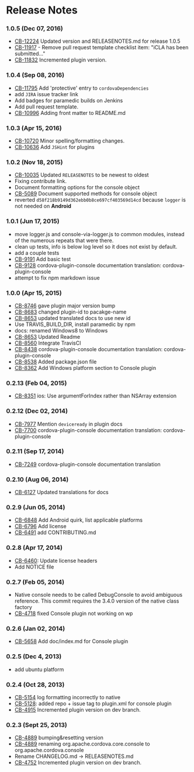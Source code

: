 <!--
#
# Licensed to the Apache Software Foundation (ASF) under one
# or more contributor license agreements.  See the NOTICE file
# distributed with this work for additional information
# regarding copyright ownership.  The ASF licenses this file
# to you under the Apache License, Version 2.0 (the
# "License"); you may not use this file except in compliance
# with the License.  You may obtain a copy of the License at
# 
# http://www.apache.org/licenses/LICENSE-2.0
# 
# Unless required by applicable law or agreed to in writing,
# software distributed under the License is distributed on an
# "AS IS" BASIS, WITHOUT WARRANTIES OR CONDITIONS OF ANY
#  KIND, either express or implied.  See the License for the
# specific language governing permissions and limitations
# under the License.
#
-->
# Release Notes

### 1.0.5 (Dec 07, 2016)
* [CB-12224](https://issues.apache.org/jira/browse/CB-12224) Updated version and RELEASENOTES.md for release 1.0.5
* [CB-11917](https://issues.apache.org/jira/browse/CB-11917) - Remove pull request template checklist item: "iCLA has been submitted…"
* [CB-11832](https://issues.apache.org/jira/browse/CB-11832) Incremented plugin version.

### 1.0.4 (Sep 08, 2016)
* [CB-11795](https://issues.apache.org/jira/browse/CB-11795) Add 'protective' entry to `cordovaDependencies`
* add `JIRA` issue tracker link
* Add badges for paramedic builds on Jenkins
* Add pull request template.
* [CB-10996](https://issues.apache.org/jira/browse/CB-10996) Adding front matter to README.md

### 1.0.3 (Apr 15, 2016)
* [CB-10720](https://issues.apache.org/jira/browse/CB-10720) Minor spelling/formatting changes.
* [CB-10636](https://issues.apache.org/jira/browse/CB-10636) Add `JSHint` for plugins

### 1.0.2 (Nov 18, 2015)
* [CB-10035](https://issues.apache.org/jira/browse/CB-10035) Updated `RELEASENOTES` to be newest to oldest
* Fixing contribute link.
* Document formatting options for the console object
* [CB-5089](https://issues.apache.org/jira/browse/CB-5089) Document supported methods for console object
* reverted `d58f218b9149d362ebb0b8ce697cf403569d14cd` because `logger` is not needed on **Android**

### 1.0.1 (Jun 17, 2015)
* move logger.js and console-via-logger.js to common modules, instead of the numerous repeats that were there.
* clean up tests, info is below log level so it does not exist by default.
* add a couple tests
* [CB-9191](https://issues.apache.org/jira/browse/CB-9191) Add basic test
* [CB-9128](https://issues.apache.org/jira/browse/CB-9128) cordova-plugin-console documentation translation: cordova-plugin-console
* attempt to fix npm markdown issue

### 1.0.0 (Apr 15, 2015)
* [CB-8746](https://issues.apache.org/jira/browse/CB-8746) gave plugin major version bump
* [CB-8683](https://issues.apache.org/jira/browse/CB-8683) changed plugin-id to pacakge-name
* [CB-8653](https://issues.apache.org/jira/browse/CB-8653) updated translated docs to use new id
* Use TRAVIS_BUILD_DIR, install paramedic by npm
* docs: renamed Windows8 to Windows
* [CB-8653](https://issues.apache.org/jira/browse/CB-8653) Updated Readme
* [CB-8560](https://issues.apache.org/jira/browse/CB-8560) Integrate TravisCI
* [CB-8438](https://issues.apache.org/jira/browse/CB-8438) cordova-plugin-console documentation translation: cordova-plugin-console
* [CB-8538](https://issues.apache.org/jira/browse/CB-8538) Added package.json file
* [CB-8362](https://issues.apache.org/jira/browse/CB-8362) Add Windows platform section to Console plugin

### 0.2.13 (Feb 04, 2015)
* [CB-8351](https://issues.apache.org/jira/browse/CB-8351) ios: Use argumentForIndex rather than NSArray extension

### 0.2.12 (Dec 02, 2014)
* [CB-7977](https://issues.apache.org/jira/browse/CB-7977) Mention `deviceready` in plugin docs
* [CB-7700](https://issues.apache.org/jira/browse/CB-7700) cordova-plugin-console documentation translation: cordova-plugin-console

### 0.2.11 (Sep 17, 2014)
* [CB-7249](https://issues.apache.org/jira/browse/CB-7249) cordova-plugin-console documentation translation

### 0.2.10 (Aug 06, 2014)
* [CB-6127](https://issues.apache.org/jira/browse/CB-6127) Updated translations for docs

### 0.2.9 (Jun 05, 2014)
* [CB-6848](https://issues.apache.org/jira/browse/CB-6848) Add Android quirk, list applicable platforms
* [CB-6796](https://issues.apache.org/jira/browse/CB-6796) Add license
* [CB-6491](https://issues.apache.org/jira/browse/CB-6491) add CONTRIBUTING.md

### 0.2.8 (Apr 17, 2014)
* [CB-6460](https://issues.apache.org/jira/browse/CB-6460): Update license headers
* Add NOTICE file

### 0.2.7 (Feb 05, 2014)
* Native console needs to be called DebugConsole to avoid ambiguous reference. This commit requires the 3.4.0 version of the native class factory
* [CB-4718](https://issues.apache.org/jira/browse/CB-4718) fixed Console plugin not working on wp

### 0.2.6 (Jan 02, 2014)
* [CB-5658](https://issues.apache.org/jira/browse/CB-5658) Add doc/index.md for Console plugin

### 0.2.5 (Dec 4, 2013)
* add ubuntu platform

### 0.2.4 (Oct 28, 2013)
* [CB-5154](https://issues.apache.org/jira/browse/CB-5154) log formatting incorrectly to native
* [CB-5128](https://issues.apache.org/jira/browse/CB-5128): added repo + issue tag to plugin.xml for console plugin
* [CB-4915](https://issues.apache.org/jira/browse/CB-4915) Incremented plugin version on dev branch.

### 0.2.3 (Sept 25, 2013)
* [CB-4889](https://issues.apache.org/jira/browse/CB-4889) bumping&resetting version
* [CB-4889](https://issues.apache.org/jira/browse/CB-4889) renaming org.apache.cordova.core.console to org.apache.cordova.console
* Rename CHANGELOG.md -> RELEASENOTES.md
* [CB-4752](https://issues.apache.org/jira/browse/CB-4752) Incremented plugin version on dev branch.


